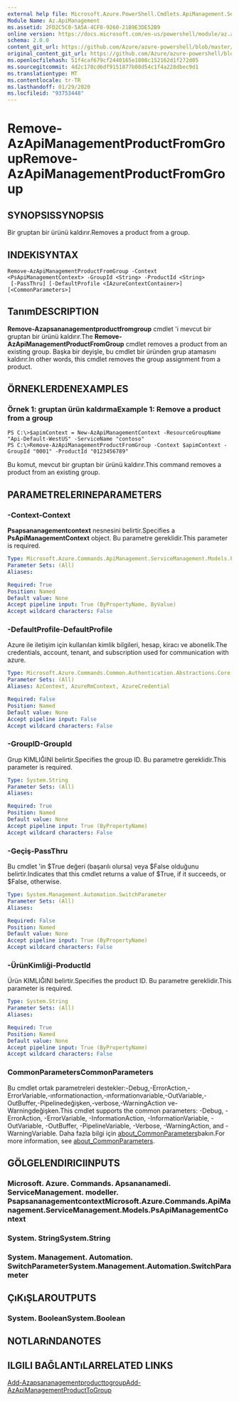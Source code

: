 ```yaml
---
external help file: Microsoft.Azure.PowerShell.Cmdlets.ApiManagement.ServiceManagement.dll-Help.xml
Module Name: Az.ApiManagement
ms.assetid: 2FD2C5C0-5A5A-4CF0-9260-21B9E3DE52B9
online version: https://docs.microsoft.com/en-us/powershell/module/az.apimanagement/remove-azapimanagementproductfromgroup
schema: 2.0.0
content_git_url: https://github.com/Azure/azure-powershell/blob/master/src/ApiManagement/ApiManagement/help/Remove-AzApiManagementProductFromGroup.md
original_content_git_url: https://github.com/Azure/azure-powershell/blob/master/src/ApiManagement/ApiManagement/help/Remove-AzApiManagementProductFromGroup.md
ms.openlocfilehash: 51f4caf679cf2440165e1808c152162d1f272d05
ms.sourcegitcommit: 4d2c178cd6df9151877b08d54c1f4a228dbec9d1
ms.translationtype: MT
ms.contentlocale: tr-TR
ms.lasthandoff: 01/29/2020
ms.locfileid: "93753448"
---
```

# <span data-ttu-id="bc57b-101">Remove-AzApiManagementProductFromGroup</span><span class="sxs-lookup"><span data-stu-id="bc57b-101">Remove-AzApiManagementProductFromGroup</span></span>

## <span data-ttu-id="bc57b-102">SYNOPSIS</span><span class="sxs-lookup"><span data-stu-id="bc57b-102">SYNOPSIS</span></span>
<span data-ttu-id="bc57b-103">Bir gruptan bir ürünü kaldırır.</span><span class="sxs-lookup"><span data-stu-id="bc57b-103">Removes a product from a group.</span></span>

## <span data-ttu-id="bc57b-104">INDEKI</span><span class="sxs-lookup"><span data-stu-id="bc57b-104">SYNTAX</span></span>

```
Remove-AzApiManagementProductFromGroup -Context <PsApiManagementContext> -GroupId <String> -ProductId <String>
 [-PassThru] [-DefaultProfile <IAzureContextContainer>] [<CommonParameters>]
```

## <span data-ttu-id="bc57b-105">Tanım</span><span class="sxs-lookup"><span data-stu-id="bc57b-105">DESCRIPTION</span></span>
<span data-ttu-id="bc57b-106">**Remove-Azapsananagementproductfromgroup** cmdlet 'i mevcut bir gruptan bir ürünü kaldırır.</span><span class="sxs-lookup"><span data-stu-id="bc57b-106">The **Remove-AzApiManagementProductFromGroup** cmdlet removes a product from an existing group.</span></span>
<span data-ttu-id="bc57b-107">Başka bir deyişle, bu cmdlet bir üründen grup atamasını kaldırır.</span><span class="sxs-lookup"><span data-stu-id="bc57b-107">In other words, this cmdlet removes the group assignment from a product.</span></span>

## <span data-ttu-id="bc57b-108">ÖRNEKLERDEN</span><span class="sxs-lookup"><span data-stu-id="bc57b-108">EXAMPLES</span></span>

### <span data-ttu-id="bc57b-109">Örnek 1: gruptan ürün kaldırma</span><span class="sxs-lookup"><span data-stu-id="bc57b-109">Example 1: Remove a product from a group</span></span>
```
PS C:\>$apimContext = New-AzApiManagementContext -ResourceGroupName "Api-Default-WestUS" -ServiceName "contoso"
PS C:\>Remove-AzApiManagementProductFromGroup -Context $apimContext -GroupId "0001" -ProductId "0123456789"
```

<span data-ttu-id="bc57b-110">Bu komut, mevcut bir gruptan bir ürünü kaldırır.</span><span class="sxs-lookup"><span data-stu-id="bc57b-110">This command removes a product from an existing group.</span></span>

## <span data-ttu-id="bc57b-111">PARAMETRELERINE</span><span class="sxs-lookup"><span data-stu-id="bc57b-111">PARAMETERS</span></span>

### <span data-ttu-id="bc57b-112">-Context</span><span class="sxs-lookup"><span data-stu-id="bc57b-112">-Context</span></span>
<span data-ttu-id="bc57b-113">**Psapsananagementcontext** nesnesini belirtir.</span><span class="sxs-lookup"><span data-stu-id="bc57b-113">Specifies a **PsApiManagementContext** object.</span></span>
<span data-ttu-id="bc57b-114">Bu parametre gereklidir.</span><span class="sxs-lookup"><span data-stu-id="bc57b-114">This parameter is required.</span></span>

```yaml
Type: Microsoft.Azure.Commands.ApiManagement.ServiceManagement.Models.PsApiManagementContext
Parameter Sets: (All)
Aliases:

Required: True
Position: Named
Default value: None
Accept pipeline input: True (ByPropertyName, ByValue)
Accept wildcard characters: False
```

### <span data-ttu-id="bc57b-115">-DefaultProfile</span><span class="sxs-lookup"><span data-stu-id="bc57b-115">-DefaultProfile</span></span>
<span data-ttu-id="bc57b-116">Azure ile iletişim için kullanılan kimlik bilgileri, hesap, kiracı ve abonelik.</span><span class="sxs-lookup"><span data-stu-id="bc57b-116">The credentials, account, tenant, and subscription used for communication with azure.</span></span>

```yaml
Type: Microsoft.Azure.Commands.Common.Authentication.Abstractions.Core.IAzureContextContainer
Parameter Sets: (All)
Aliases: AzContext, AzureRmContext, AzureCredential

Required: False
Position: Named
Default value: None
Accept pipeline input: False
Accept wildcard characters: False
```

### <span data-ttu-id="bc57b-117">-GroupID</span><span class="sxs-lookup"><span data-stu-id="bc57b-117">-GroupId</span></span>
<span data-ttu-id="bc57b-118">Grup KIMLIĞINI belirtir.</span><span class="sxs-lookup"><span data-stu-id="bc57b-118">Specifies the group ID.</span></span>
<span data-ttu-id="bc57b-119">Bu parametre gereklidir.</span><span class="sxs-lookup"><span data-stu-id="bc57b-119">This parameter is required.</span></span>

```yaml
Type: System.String
Parameter Sets: (All)
Aliases:

Required: True
Position: Named
Default value: None
Accept pipeline input: True (ByPropertyName)
Accept wildcard characters: False
```

### <span data-ttu-id="bc57b-120">-Geçiş</span><span class="sxs-lookup"><span data-stu-id="bc57b-120">-PassThru</span></span>
<span data-ttu-id="bc57b-121">Bu cmdlet 'in $True değeri (başarılı olursa) veya $False olduğunu belirtir.</span><span class="sxs-lookup"><span data-stu-id="bc57b-121">Indicates that this cmdlet returns a value of $True, if it succeeds, or $False, otherwise.</span></span>

```yaml
Type: System.Management.Automation.SwitchParameter
Parameter Sets: (All)
Aliases:

Required: False
Position: Named
Default value: None
Accept pipeline input: True (ByPropertyName)
Accept wildcard characters: False
```

### <span data-ttu-id="bc57b-122">-ÜrünKimliği</span><span class="sxs-lookup"><span data-stu-id="bc57b-122">-ProductId</span></span>
<span data-ttu-id="bc57b-123">Ürün KIMLIĞINI belirtir.</span><span class="sxs-lookup"><span data-stu-id="bc57b-123">Specifies the product ID.</span></span>
<span data-ttu-id="bc57b-124">Bu parametre gereklidir.</span><span class="sxs-lookup"><span data-stu-id="bc57b-124">This parameter is required.</span></span>

```yaml
Type: System.String
Parameter Sets: (All)
Aliases:

Required: True
Position: Named
Default value: None
Accept pipeline input: True (ByPropertyName)
Accept wildcard characters: False
```

### <span data-ttu-id="bc57b-125">CommonParameters</span><span class="sxs-lookup"><span data-stu-id="bc57b-125">CommonParameters</span></span>
<span data-ttu-id="bc57b-126">Bu cmdlet ortak parametreleri destekler:-Debug,-ErrorAction,-ErrorVariable,-ınformationaction,-ınformationvariable,-OutVariable,-OutBuffer,-Pipelinedeğişken,-verbose,-WarningAction ve-Warningdeğişken.</span><span class="sxs-lookup"><span data-stu-id="bc57b-126">This cmdlet supports the common parameters: -Debug, -ErrorAction, -ErrorVariable, -InformationAction, -InformationVariable, -OutVariable, -OutBuffer, -PipelineVariable, -Verbose, -WarningAction, and -WarningVariable.</span></span> <span data-ttu-id="bc57b-127">Daha fazla bilgi için [about_CommonParameters](https://go.microsoft.com/fwlink/?LinkID=113216)bakın.</span><span class="sxs-lookup"><span data-stu-id="bc57b-127">For more information, see [about_CommonParameters](https://go.microsoft.com/fwlink/?LinkID=113216).</span></span>

## <span data-ttu-id="bc57b-128">GÖLGELENDIRICI</span><span class="sxs-lookup"><span data-stu-id="bc57b-128">INPUTS</span></span>

### <span data-ttu-id="bc57b-129">Microsoft. Azure. Commands. Apsananamedi. ServiceManagement. modeller. Psapsananagementcontext</span><span class="sxs-lookup"><span data-stu-id="bc57b-129">Microsoft.Azure.Commands.ApiManagement.ServiceManagement.Models.PsApiManagementContext</span></span>

### <span data-ttu-id="bc57b-130">System. String</span><span class="sxs-lookup"><span data-stu-id="bc57b-130">System.String</span></span>

### <span data-ttu-id="bc57b-131">System. Management. Automation. SwitchParameter</span><span class="sxs-lookup"><span data-stu-id="bc57b-131">System.Management.Automation.SwitchParameter</span></span>

## <span data-ttu-id="bc57b-132">ÇıKıŞLAR</span><span class="sxs-lookup"><span data-stu-id="bc57b-132">OUTPUTS</span></span>

### <span data-ttu-id="bc57b-133">System. Boolean</span><span class="sxs-lookup"><span data-stu-id="bc57b-133">System.Boolean</span></span>

## <span data-ttu-id="bc57b-134">NOTLARıNDA</span><span class="sxs-lookup"><span data-stu-id="bc57b-134">NOTES</span></span>

## <span data-ttu-id="bc57b-135">ILGILI BAĞLANTıLAR</span><span class="sxs-lookup"><span data-stu-id="bc57b-135">RELATED LINKS</span></span>

[<span data-ttu-id="bc57b-136">Add-Azapsananagementproducttogroup</span><span class="sxs-lookup"><span data-stu-id="bc57b-136">Add-AzApiManagementProductToGroup</span></span>](./Add-AzApiManagementProductToGroup.md)


